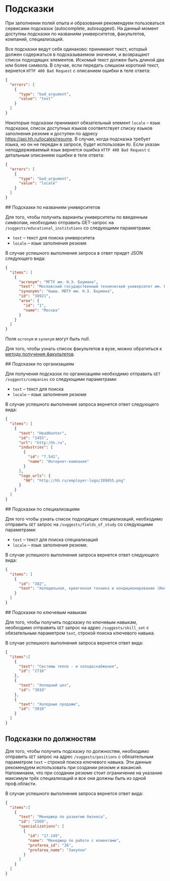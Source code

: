 # Подсказки

При заполнении полей опыта и образования рекомендуем пользоваться сервисами подсказок (autocomplete, autosuggest). 
На данный момент доступны подсказки по названиям университетов, факультетов, компаний, специализаций.

Все подсказки ведут себя одинаково: принимают текст, который должен содержаться в подсказываемом значении, и возвращают 
список подходящих элементов. Искомый текст должен быть длиной два или более символа. В случае, если передать слишком 
короткий текст, вернется `HTTP 400 Bad Request` с описанием ошибки в теле ответа:
```json
{
  "errors": [
    {
      "type": "bad_argument",
      "value": "text"
    }
  ]
}
```

Некоторые подсказки принимают обязательный элемент `locale` – язык подсказки, список доступных языков соответствует 
списку языков заполнения резюме и доступен по адресу https://api.hh.ru/locales/resume. В случае, когда подсказка требует 
языка, но он не передан в запросе, будет использован `RU`. Если указан неподдерживаемый язык вернется ошибка 
`HTTP 400 Bad Request` с детальным описанием ошибки в теле ответа:
```json
{
  "errors": [
    {
      "type": "bad_argument",
      "value": "locale"
    }
  ]
}
```

<a name='educational_institutions'/>
## Подсказки по названиям университетов

Для того, чтобы получить варианты университеты по введенным символам, необходимо отправить GET-запрос 
на `/suggests/educational_institutions` со следующими параметрами:

 - `text` – текст для поиска университета
 - `locale` – язык заполнения резюме

В случае успешного выполнения запроса в ответ придет JSON следующего вида:
```json
{
  "items": [
    {
      "acronym": "МГТУ им. Н.Э. Баумана",
      "text": "Московский государственный технический университет им. Н.Э. Баумана, Москва",
      "synonyms": "бывш. МВТУ им. Н.Э. Баумана",
      "id": "38921",
      "area": {
        "id": "1",
        "name": "Москва"
      }
    }
  ]
}
```

Поля `acronym` и `synonym` могут быть null.

Для того, чтобы узнать список факультетов в вузе, можно обратиться к [методу получения факультетов](faculties.md).

<a name='companies' />
## Подсказки по организациям

Для получения подсказок по организациям необходимо отправить `GET /suggests/companies` со следующими параметрами:

 - `text` – текст для поиска
 - `locale` – язык заполнения резюме

В случае успешного выполнения запроса вернется ответ следующего вида:

```json
{
  "items": [
    {
      "text": "HeadHunter",
      "id": "1455",
      "url": "http:/hh.ru",
      "industries": [
        {
          "id": "7.541",
          "name": "Интернет-компания"
        }
      ],
      "logo_urls": {
        "90": "http://hh.ru/employer-logo/289055.png"
      }
    }
  ]
}
```


<a name="specializations" />
## Подсказки по специализациям

Для того чтобы узнать список подходящих специализаций, необходимо отправить `GET` запрос на `/suggests/fields_of_study` 
со следующими параметрами:
 - `text` – текст для поиска специализаций
 - `locale` – язык заполнения резюме.

В случае успешного выполнения запроса вернется ответ следующего вида:
```json
{
  "items": [
    {
      "id": "382",
      "text": "Холодильная, криогенная техника и кондиционирование (Инженер)"
    }
  ]
}
```


<a name="key-skills" />
## Подсказки по ключевым навыкам

Для того, чтобы получить подсказку по ключевым навыкам, необходимо отправить `GET` запрос на адрес `/suggests/skill_set`
с обязательным параметром `text`, строкой поиска ключевого навыка.

В случае успешного выполнения запроса вернется ответ вида:
```json
{
  "items":[
    {
      "text": "Системы тепло - и холодоснабжения",
      "id": "2716"
    },
    {
      "text": "Холодный цех",
      "id": "3019"
    },
    {
      "text": "Холодные продажи",
      "id": "3018"
    }
  ]
}
```

## Подсказки по должностям

Для того, чтобы получить подсказку по должностям, необходимо отправить `GET` запрос на адрес `/suggests/positions` 
с обязательным параметром `text` – строкой поиска ключевого навыка. Эти данные рекомендуем использовать при создании 
резюме и вакансий. Напоминаем, что при создании резюме стоит ограничение на указание максимум трёх специализаций и все 
они должны быть из одной проф.области. 

В случае успешного выполнения запроса вернется ответ вида:
```json
{
  "items":[
    {
      "text": "Менеджер по развитию бизнеса",
      "id": "2569",
      "specializations": [
        {
          "id": "17.149",
          "name": "Менеджер по работе с клиентами",
          "profarea_id": "26",
          "profarea_name": "Закупки"          
        }
      ]
    }
  ]
}
```
